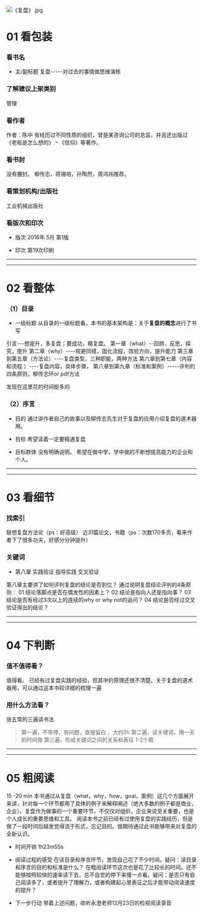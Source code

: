 ![《复盘》.jpg](http://upload-images.jianshu.io/upload_images/669817-54aecb25ed1fd031.jpg?imageMogr2/auto-orient/strip%7CimageView2/2/w/1240)

# 01 看包装

### 看书名

- 主/副标题 
复盘-----对过去的事情做思维演练

###   了解建议上架类别
管理

###  看作者
作者：陈中
有经历过不同性质的组织，曾是某咨询公司的总监，并且还出版过《老板是怎么想的》丶《信仰》等著作。



### 看书封
没有腰封。
柳传志，蒋锡培，孙陶然，周鸿祎推荐。

### 看策划机构/出版社
工业机械出版社 

### 看版次和印次
- 版次 
2016年 5月 第1版

- 印次 
第19次印刷

***
***

  
# 02 看整体 

### （1）目录
- 一级标题
从目录的一级标题看，本书的基本架构是：关于**复盘的概念**进行了书写

引言---想提升，多复盘；要成功，精复盘。
第一章（what）--回顾，反思，探究，提升
第二章（why）----规避同错，固化流程，效验方向，提升能力
第三章到第五章（方法论）----复盘类型，三种职能，两种方法
第六章到第七章（内容和流程 ）----复盘内容，具体步骤，
第八章到第九章（标准和案例）-----评判的四条原则，柳传志环or pdf方法

发现在这里花的时间挺多的

### （2）序言

- 目的
通过讲作者自己的故事以及柳传志先生对于复盘的应用介绍复盘的道术器用。

- 目标
希望读着一定要精通复盘

- 目标群体
没有明确说明。
希望在做中学，学中做的不断想提高能力的企业和个人。

***
***
# 03 看细节

### 找索引
联想复盘方法论（ps：好高级）
近31篇论文，书籍（ps：次数170多页，看来作者下了很多功夫，好感分分钟提升）


###  关键词
- 第八章
实践验证
指导实践
交叉验证

第八章主要讲了如何评判复盘的结论是否到位？
通过说明复盘结论评判的4条原则：
01 结论落脚点是否在偶发性的因素上？
02 结论是指向人还是指向事？
03 结论是否有经过3次以上的连续的why or why not的追问？
04 结论是否经过交叉验证得出的结论？



***
***
# 04 下判断

### 值不值得看？
值得看。
已经有过复盘实践的经验，但其中的原理还很不清楚。关于复盘的道术器用，可以通过这本书较详细的梳理一遍

### 用什么方法看？
张五常的三遍读书法
> 第一遍，不带停，有问题，直接留白 ，大约2h
第二遍，读关键词，用一天的时间做
第三遍，形成关键词之间的关系和表征 1-2个周

***
***
# 05 粗阅读
15 -20 min
本书通过从复盘（what，why，how，goal，案例）这几个方面展开来讲，针对每一个环节都用了具体的例子来解释阐述（绝大多数的例子都是商业，企业）。复盘作为做事的一个重要环节，不仅仅对组织，企业来说至关重要，也是个人成长的重要思维和工具。
阅读本书之前已经有过使用复盘的实践经历，但是做了一段时间后越发觉得流于形式，忘记目的。很期待通过此书能够带来对复盘的全新认识。


- 时间开销
1h23m55s

- 阅读过程的感受
在读目录和序言环节，发现自己花了不少时间。疑问：读目录和序言的目的和标准是什么？
在粗阅读环节这次也是花了比较长的时间。还不能够按照较快的速率读下去，总不自觉的停下来慢一点看。疑问：是否只有自己阅读多了，或者提升了理解力，或者构建起心里表征之后才能带动阅读速度的提升？


- 下一步行动
带着上述问题，收听永澄老师12月23日的检视阅读录音